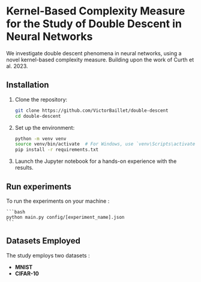 # Kernel-Based Complexity Measure for the Study of Double Descent in Neural Networks

We investigate double descent phenomena in neural networks, using a novel kernel-based complexity measure. Building upon the work of Curth et al. 2023.

## Installation 


1. Clone the repository:
   ```bash
   git clone https://github.com/VictorBaillet/double-descent
   cd double-descent
   ```

2. Set up the environment:
   ```bash
   python -m venv venv
   source venv/bin/activate  # For Windows, use `venv\Scripts\activate`
   pip install -r requirements.txt
   ```

3. Launch the Jupyter notebook for a hands-on experience with the results.

## Run experiments

To run the experiments on your machine :

    ```bash
    python main.py config/[experiment_name].json
    ```

## Datasets Employed

The study employs two datasets :

- **MNIST**
- **CIFAR-10**
